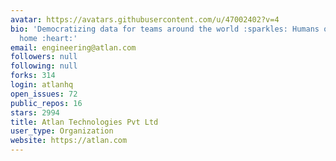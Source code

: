```yaml
---
avatar: https://avatars.githubusercontent.com/u/47002402?v=4
bio: 'Democratizing data for teams around the world :sparkles: Humans of data, welcome
  home :heart:'
email: engineering@atlan.com
followers: null
following: null
forks: 314
login: atlanhq
open_issues: 72
public_repos: 16
stars: 2994
title: Atlan Technologies Pvt Ltd
user_type: Organization
website: https://atlan.com
---
```

